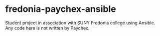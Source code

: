 # fredonia-paychex-ansible
Student project in association with SUNY Fredonia college using Ansible. Any code here is not written by Paychex.
